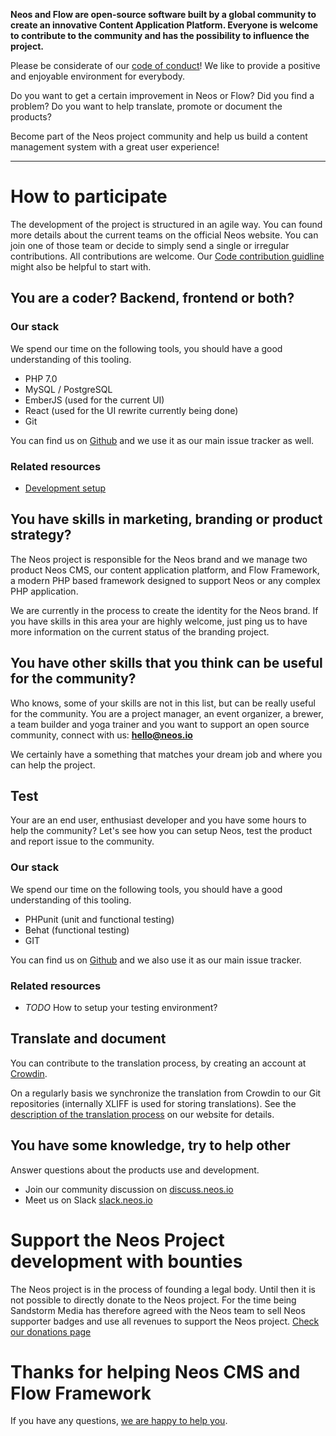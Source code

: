 
**Neos and Flow are open-source software built by a global community to create an innovative Content Application Platform.
Everyone is welcome to contribute to the community and has the possibility to influence the project.**

Please be considerate of our [code of conduct](https://www.neos.io/about/code-of-conduct.html)! We like to provide a
positive and enjoyable environment for everybody.

Do you want to get a certain improvement in Neos or Flow? Did you find a problem? Do you want to help translate,
promote or document the products?

Become part of the Neos project community and help us build a content management system with a great user experience!

----------

# How to participate

The development of the project is structured in an agile way. You can found more details about the current teams on the official
Neos website. You can join one of those team or decide to simply send a single or irregular contributions. All contributions are welcome.
Our [Code contribution guidline](https://discuss.neos.io/t/code-contribution-guideline/503) might also be helpful to start with.

## You are a coder? Backend, frontend or both?

### Our stack

We spend our time on the following tools, you should have a good understanding of this tooling.

- PHP 7.0
- MySQL / PostgreSQL
- EmberJS (used for the current UI)
- React (used for the UI rewrite currently being done)
- Git

You can find us on [Github](https://github.com/neos) and we use it as our main issue tracker as well.

### Related resources

- [Development setup](https://discuss.neos.io/t/development-setup/504)

## You have skills in marketing, branding or product strategy?

The Neos project is responsible for the Neos brand and we manage two product Neos CMS, our content application platform,
and Flow Framework, a modern PHP based framework designed to support Neos or any complex PHP application.

We are currently in the process to create the identity for the Neos brand. If you have skills in this area your are highly
welcome, just ping us to have more information on the current status of the branding project.

## You have other skills that you think can be useful for the community?

Who knows, some of your skills are not in this list, but can be really useful for the community. You are a project manager,
an event organizer, a brewer, a team builder and yoga trainer and you want to support an open source community, connect
with us: **hello@neos.io**

We certainly have a something that matches your dream job and where you can help the project.

## Test

Your are an end user, enthusiast developer and you have some hours to help the community? Let's see how you can setup Neos,
test the product and report issue to the community.

### Our stack

We spend our time on the following tools, you should have a good understanding of this tooling.

- PHPunit (unit and functional testing)
- Behat (functional testing)
- GIT

You can find us on [Github](https://github.com/neos) and we also use it as our main issue tracker.

### Related resources

- *TODO* How to setup your testing environment?

## Translate and document

You can contribute to the translation process, by creating an account at [Crowdin](https://crowdin.com/project/neos).

On a regularly basis we synchronize the translation from Crowdin to our Git repositories (internally XLIFF is used for storing
translations). See the [description of the translation process](https://www.neos.io/contribute/translating-neos.html) on our website for details.

## You have some knowledge, try to help other

Answer questions about the products use and development.

- Join our community discussion on [discuss.neos.io](https://discuss.neos.io)
- Meet us on Slack [slack.neos.io](http://slack.neos.io)

# Support the Neos Project development with bounties

The Neos project is in the process of founding a legal body. Until then it is not possible to directly donate to the Neos project.
For the time being Sandstorm Media has therefore agreed with the Neos team to sell Neos supporter badges and use all revenues to
support the Neos project. [Check our donations page](https://www.neos.io/contribute/donating-to-neos.html)

# Thanks for helping Neos CMS and Flow Framework

If you have any questions, [we are happy to help you](https://www.neos.io/contact).
